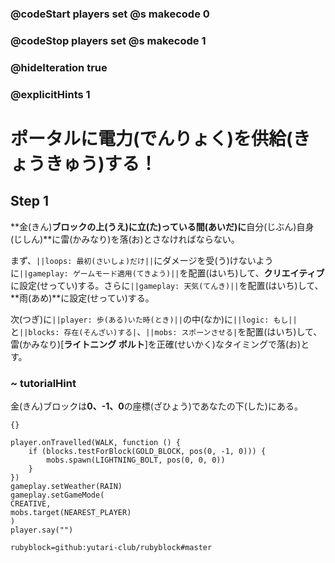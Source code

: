 ### @codeStart players set @s makecode 0
### @codeStop players set @s makecode 1

### @hideIteration true 
### @explicitHints 1


# ポータルに電力(でんりょく)を供給(きょうきゅう)する！
<!-- # Power the portal! -->

## Step 1

**金(きん)**ブロックの上(うえ)に立(た)っている間(あいだ)に**自分(じぶん)自身(じしん)**に雷(かみなり)を落(お)とさなければならない。<br>

まず、``||loops: 最初(さいしょ)だけ||``にダメージを受(う)けないように``||gameplay: ゲームモード適用(てきよう)||``を配置(はいち)して、**クリエイティブ**に設定(せってい)する。さらに``||gameplay: 天気(てんき)||``を配置(はいち)して、**雨(あめ)**に設定(せってい)する。<br>

次(つぎ)に``||player: 歩(ある)いた時(とき)||``の中(なか)に``||logic: もし||``と``||blocks: 存在(そんざい)する|``、``||mobs: スポーンさせる|``を配置(はいち)して、雷(かみなり)[**ライトニング ボルト**]を正確(せいかく)なタイミングで落(お)とす。

<!-- You need to make the lightning strike while you are standing on the **gold plates**. First, you need to set the ``||gameplay: weather||`` to rain ``||loops: on start||``. Then placing ``||logic: if||``, ``||blocks: test for||`` and ``||mobs: spawn a lightning bolt||`` inside ``||player: on walk||`` to make the lightning strike at the exact moment.  -->


### ~ tutorialHint
金(きん)ブロックは**0、-1、0**の座標(ざひょう)であなたの下(した)にある。
<!-- The gold plates are beneath you at **0, -1, 0** coordinates.  -->

```template
{}
``` 

```ghost
player.onTravelled(WALK, function () {
    if (blocks.testForBlock(GOLD_BLOCK, pos(0, -1, 0))) {
        mobs.spawn(LIGHTNING_BOLT, pos(0, 0, 0))
    }
})
gameplay.setWeather(RAIN)
gameplay.setGameMode(
CREATIVE,
mobs.target(NEAREST_PLAYER)
)
player.say("")
```
```package
rubyblock=github:yutari-club/rubyblock#master
```